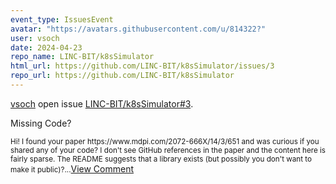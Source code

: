 ```yaml
---
event_type: IssuesEvent
avatar: "https://avatars.githubusercontent.com/u/814322?"
user: vsoch
date: 2024-04-23
repo_name: LINC-BIT/k8sSimulator
html_url: https://github.com/LINC-BIT/k8sSimulator/issues/3
repo_url: https://github.com/LINC-BIT/k8sSimulator
---
```


<a href='https://github.com/vsoch' target='_blank'>vsoch</a> open issue <a href='https://github.com/LINC-BIT/k8sSimulator/issues/3' target='_blank'>LINC-BIT/k8sSimulator#3</a>.

<p>Missing Code?</p><small>Hi! I found your paper https://www.mdpi.com/2072-666X/14/3/651 and was curious if you shared any of your code? I don't see GitHub references in the paper and the content here is fairly sparse. The README suggests that a library exists (but possibly you don't want to make it public)?...</small><a href='https://github.com/LINC-BIT/k8sSimulator/issues/3' target='_blank'>View Comment</a>